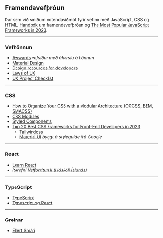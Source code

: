 ## Framendavefþróun 
Þar sem við smíðum notendaviðmót fyrir vefinn með JavaScript, CSS og HTML. [Handbók](https://frontendmasters.com/books/front-end-handbook/2019/) um framendavefþróun og [The Most Popular JavaScript Frameworks in 2023](https://theme-selection.medium.com/the-most-popular-javascript-frameworks-in-2021-a2fe62174df6).

---

### Vefhönnun 
* [Awwards](https://www.awwwards.com/) _vefsíður með áherslu á hönnun_
* [Material Design](https://material.io/)
* [Design resources for developers](https://github.com/bradtraversy/design-resources-for-developers)
* [Laws of UX](https://lawsofux.com/)
* [UX Project Checklist](https://uxchecklist.github.io/)

---

### CSS 
* [How to Organize Your CSS with a Modular Architecture
(OOCSS, BEM, SMACSS)](https://snipcart.com/blog/organize-css-modular-architecture)
* [CSS Modules](https://css-tricks.com/css-modules-part-1-need/)
* [Styled Components](https://styled-components.com/)
* [Top 20 Best CSS Frameworks for Front-End Developers in 2023](https://hackr.io/blog/best-css-frameworks)
  * [Tailwindcss](https://tailwindcss.com/)
  * [Material UI](https://mui.com/material-ui/) _byggt á styleguide frá Google_

<!--
   * [Get started with Tailwind CSS](https://tailwindcss.com/docs/installation)
   * [Utility-First Fundamentals](https://tailwindcss.com/docs/utility-first)
   * [Tailwind CSS tutorial](https://tsh.io/blog/tailwind-css-tutorial/)
-->

---

### React
- [Learn React](https://react.dev/learn)
- _ítarefni [Vefforritun II (Háskóli Íslands)](https://github.com/vefforritun/vef2-2023/tree/main/namsefni/17.react#readme)_

---

### TypeScript
- [TypeScript](https://www.typescriptlang.org/docs/handbook/typescript-in-5-minutes.html)
- [Typescript og React](https://react.dev/learn/typescript) 

---

### Greinar 
- [Ellert Smári](https://ellertsmarik.medium.com/)

   
<!--
    - [Learn React (Scrimba)](https://scrimba.com/learn/learnreact)
    - [React: Vefskólinn (Tækniskólinn)](https://io.vefskoli.is/guides) _sjá module 4_  
    - [React: Deep Dive Into Modern Web Development (Helsinki University)](https://fullstackopen.com/en/about)
-->

<!--
### Routing í JavaScript (vanilla)
- [How I Implemented my own SPA Routing System in Vanilla JS](https://medium.com/@bryanmanuele/how-i-implemented-my-own-spa-routing-system-in-vanilla-js-49942e3c4573)
- [Tiny Express-inspired client-side router](https://github.com/visionmedia/page.js)
- Template: [Build a state management system (pub/sub) with vanilla JavaScript](https://css-tricks.com/build-a-state-management-system-with-vanilla-javascript/)
- [Web Components, (Templates)](https://medium.com/javascript-in-plain-english/web-components-crash-course-b0a2feb11be1)
-->
